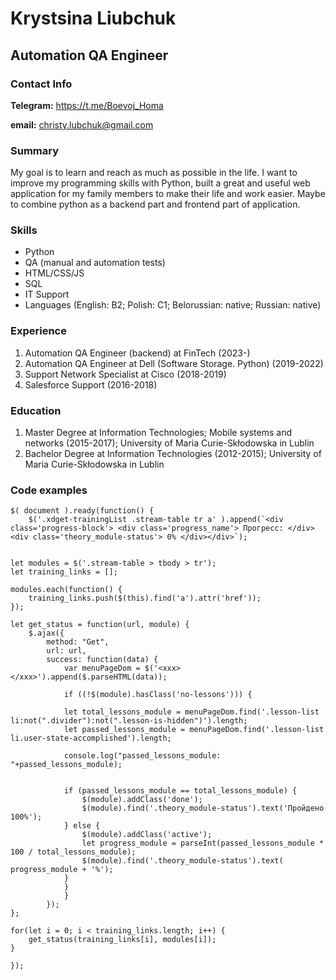 # Krystsina Liubchuk
## Automation QA Engineer

### Contact Info 
**Telegram:** https://t.me/Boevoj_Homa

**email:** christy.lubchuk@gmail.com

### Summary 
My goal is to learn and reach as much as possible in the life.
I want to improve my programming skills with Python, built a great and useful web application for my family members to make their life and work easier.
Maybe to combine python as a backend part and frontend part of application.

### Skills
* Python
* QA (manual and automation tests)
* HTML/CSS/JS
* SQL
* IT Support
* Languages (English: B2; Polish: C1; Belorussian: native; Russian: native)

### Experience

1. Automation QA Engineer (backend) at FinTech (2023-)
2. Automation QA Engineer at Dell (Software Storage. Python) (2019-2022)
3. Support Network Specialist at Cisco (2018-2019)
4. Salesforce Support (2016-2018)

### Education
1. Master Degree at Information Technologies; Mobile systems and networks (2015-2017);
   University of Maria Curie-Skłodowska in Lublin
2. Bachelor Degree at Information Technologies (2012-2015);
   University of Maria Curie-Skłodowska in Lublin

### Code examples
```
$( document ).ready(function() {
	$('.xdget-trainingList .stream-table tr a' ).append(`<div class='progress-block'> <div class='progress_name'> Прогресс: </div><div class='theory_module-status'> 0%	</div></div>`);


let modules = $('.stream-table > tbody > tr');
let training_links = [];

modules.each(function() {
    training_links.push($(this).find('a').attr('href'));
});

let get_status = function(url, module) {
    $.ajax({
        method: "Get",
		url: url,		
		success: function(data) {
			var menuPageDom = $('<xxx></xxx>').append($.parseHTML(data));
							
			if ((!$(module).hasClass('no-lessons'))) {
			
			let total_lessons_module = menuPageDom.find('.lesson-list li:not(".divider"):not(".lesson-is-hidden")').length;				
			let passed_lessons_module = menuPageDom.find('.lesson-list li.user-state-accomplished').length;
			
			console.log("passed_lessons_module: "+passed_lessons_module);


			if (passed_lessons_module == total_lessons_module) {
				$(module).addClass('done');				
				$(module).find('.theory_module-status').text('Пройдено 100%');
			} else {
				$(module).addClass('active');
				let progress_module = parseInt(passed_lessons_module * 100 / total_lessons_module);
				$(module).find('.theory_module-status').text( progress_module + '%');
			}
			} 			
			}
		});
};

for(let i = 0; i < training_links.length; i++) {
    get_status(training_links[i], modules[i]);
}

});


```
